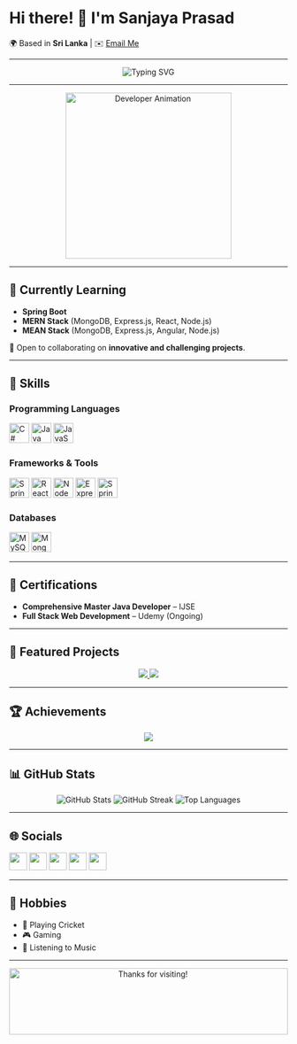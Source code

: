# Hi there! 👋 I'm **Sanjaya Prasad**  
🌍 Based in **Sri Lanka** | ✉️ [Email Me](mailto:sanjayaprasad823@gmail.com)

---

<div align="center">
  <img src="https://readme-typing-svg.herokuapp.com?font=Fira+Code&size=25&duration=4000&pause=1000&color=36BCF7&center=true&vCenter=true&width=500&lines=Full+Stack+Developer;MERN+Enthusiast;Spring+Boot+Learner;Passionate+About+Technology;Open+to+Collaborations!" alt="Typing SVG" />
</div>

---

<div align="center">
  <img src="https://media.giphy.com/media/QTfX9Ejfra3ZmNxh6B/giphy.gif" width="300" alt="Developer Animation" />
</div>

---

## 🧠 Currently Learning
- **Spring Boot**
- **MERN Stack** (MongoDB, Express.js, React, Node.js)  
- **MEAN Stack** (MongoDB, Express.js, Angular, Node.js)  

🤝 Open to collaborating on **innovative and challenging projects**.

---

## 🔧 Skills

### Programming Languages
<p align="left">
<a href="https://docs.microsoft.com/en-us/dotnet/csharp/" target="_blank"><img src="https://raw.githubusercontent.com/danielcranney/readme-generator/main/public/icons/skills/csharp-colored.svg" width="36" height="36" alt="C#" /></a>
<a href="https://www.oracle.com/java/" target="_blank"><img src="https://raw.githubusercontent.com/danielcranney/readme-generator/main/public/icons/skills/java-colored.svg" width="36" height="36" alt="Java" /></a>
<a href="https://developer.mozilla.org/en-US/docs/Web/JavaScript" target="_blank"><img src="https://raw.githubusercontent.com/danielcranney/readme-generator/main/public/icons/skills/javascript-colored.svg" width="36" height="36" alt="JavaScript" /></a>
</p>

### Frameworks & Tools
<p align="left">
<a href="https://spring.io/" target="_blank"><img src="https://www.vectorlogo.zone/logos/springio/springio-icon.svg" width="36" height="36" alt="Spring Boot" /></a>
<a href="https://reactjs.org/" target="_blank"><img src="https://raw.githubusercontent.com/danielcranney/readme-generator/main/public/icons/skills/react-colored.svg" width="36" height="36" alt="React" /></a>
<a href="https://nodejs.org/en/" target="_blank"><img src="https://raw.githubusercontent.com/danielcranney/readme-generator/main/public/icons/skills/nodejs-colored.svg" width="36" height="36" alt="NodeJS" /></a>
<a href="https://expressjs.com/" target="_blank"><img src="https://raw.githubusercontent.com/danielcranney/readme-generator/main/public/icons/skills/express-colored.svg" width="36" height="36" alt="Express" /></a>
<a href="https://spring.io/projects/spring-boot" target="_blank">
  <img src="https://img.icons8.com/color/48/000000/spring-logo.png" width="36" height="36" alt="Spring Boot" />
</a>



</p>

### Databases
<p align="left">
<a href="https://www.mysql.com/" target="_blank"><img src="https://raw.githubusercontent.com/danielcranney/readme-generator/main/public/icons/skills/mysql-colored.svg" width="36" height="36" alt="MySQL" /></a>
<a href="https://www.mongodb.com/" target="_blank"><img src="https://raw.githubusercontent.com/danielcranney/readme-generator/main/public/icons/skills/mongodb-colored.svg" width="36" height="36" alt="MongoDB" /></a>
</p>

---

## 🌟 Certifications
- **Comprehensive Master Java Developer** – IJSE  
- **Full Stack Web Development** – Udemy (Ongoing)  

---

## 📂 Featured Projects
<div align="center">
  <a href="https://github.com/SanjayaPrasadRajapaksha/Point_Of_Sale_System-SpringBoot-React">
    <img src="https://github-readme-stats.vercel.app/api/pin/?username=SanjayaPrasadRajapaksha&repo=Point_Of_Sale_System-SpringBoot-React&theme=radical" />
  </a>
  <a href="https://github.com/SanjayaPrasadRajapaksha/Book-Store-App-MERN">
    <img src="https://github-readme-stats.vercel.app/api/pin/?username=SanjayaPrasadRajapaksha&repo=Book-Store-App-MERN&theme=radical" />
  </a>
</div>

---

## 🏆 Achievements
<p align="center">
  <img src="https://github-profile-trophy.vercel.app/?username=SanjayaPrasadRajapaksha&theme=radical&margin-w=15" />
</p>

---

## 📊 GitHub Stats
<p align="center">
  <img src="https://github-readme-stats.vercel.app/api?username=SanjayaPrasadRajapaksha&show_icons=true&theme=radical" alt="GitHub Stats" />
  <img src="https://github-readme-streak-stats.herokuapp.com/?user=SanjayaPrasadRajapaksha&theme=radical" alt="GitHub Streak" />
  <img src="https://github-readme-stats.vercel.app/api/top-langs/?username=SanjayaPrasadRajapaksha&langs_count=10&theme=radical" alt="Top Languages" />
</p>

---

## 🌐 Socials
<p align="left">
  <a href="https://www.linkedin.com/in/sanjaya-prasad-39181a241" target="_blank"><img src="https://raw.githubusercontent.com/danielcranney/readme-generator/main/public/icons/socials/linkedin.svg" width="32" /></a>
  <a href="https://github.com/SanjayaPrasadRajapaksha" target="_blank"><img src="https://raw.githubusercontent.com/danielcranney/readme-generator/main/public/icons/socials/github.svg" width="32" /></a>
  <a href="https://www.facebook.com/sanjayaprasad" target="_blank"><img src="https://raw.githubusercontent.com/danielcranney/readme-generator/main/public/icons/socials/facebook.svg" width="32" /></a>
  <a href="http://www.medium.com/@sanjayaprasad823" target="_blank"><img src="https://raw.githubusercontent.com/danielcranney/readme-generator/main/public/icons/socials/medium.svg" width="32" /></a>
  <a href="https://www.stackoverflow.com/users/24546281/sanjaya-prasad" target="_blank"><img src="https://raw.githubusercontent.com/danielcranney/readme-generator/main/public/icons/socials/stackoverflow.svg" width="32" /></a>
</p>

---

## 🎯 Hobbies
- 🏏 Playing Cricket  
- 🎮 Gaming  
- 🎵 Listening to Music  

---

<div align="center">
  <img height="120" alt="Thanks for visiting!" width="100%" src="https://raw.githubusercontent.com/BrunnerLivio/brunnerlivio/master/images/marquee.svg" />
</div>
